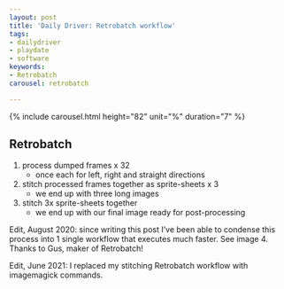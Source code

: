 ```yaml
---
layout: post
title: 'Daily Driver: Retrobatch workflow'
tags:
- dailydriver
- playdate
- software
keywords:
- Retrobatch
carousel: retrobatch

---
```

{% include carousel.html height="82" unit="%" duration="7" %}

## Retrobatch

1. process dumped frames x 32
   * once each for left, right and straight directions
1. stitch processed frames together as sprite-sheets x 3
   * we end up with three long images
1. stitch 3x sprite-sheets together
   * we end up with our final image ready for post-processing

Edit, August 2020: since writing this post I’ve been able to condense this process into 1 single workflow that executes much faster. See image 4. Thanks to Gus, maker of Retrobatch!

Edit, June 2021: I replaced my stitching Retrobatch workflow with imagemagick commands.